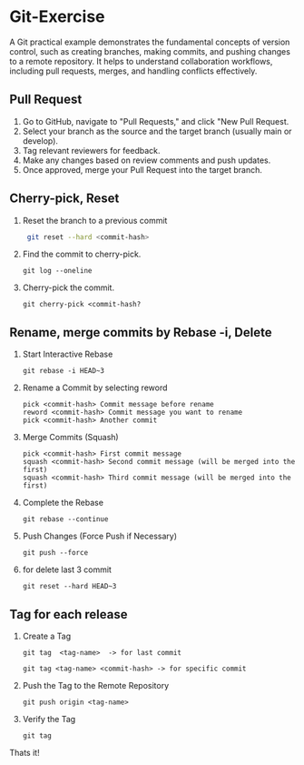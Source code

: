 
# Git-Exercise

A Git practical example demonstrates the fundamental concepts of version control, such as creating branches, making commits, and pushing changes to a remote repository. It helps to understand collaboration workflows, including pull requests, merges, and handling conflicts effectively.


## Pull Request


1. Go to GitHub, navigate to "Pull Requests," and click "New Pull Request.
2. Select your branch as the source and the target branch (usually main or develop).
3. Tag relevant reviewers for feedback.
4. Make any changes based on review comments and push updates.
5. Once approved, merge your Pull Request into the target branch.


## Cherry-pick, Reset
 
1. Reset the branch to a previous commit 

   ```bash  
    git reset --hard <commit-hash> 

2. Find the commit to cherry-pick.

    ```     
    git log --oneline
3. Cherry-pick the commit.

    ```  
    git cherry-pick <commit-hash?

## Rename, merge commits by Rebase -i, Delete

1. Start Interactive Rebase
    ```
    git rebase -i HEAD~3
2. Rename a Commit by selecting reword

    ```
    pick <commit-hash> Commit message before rename
    reword <commit-hash> Commit message you want to rename
    pick <commit-hash> Another commit

3. Merge Commits (Squash)

    ```
    pick <commit-hash> First commit message
    squash <commit-hash> Second commit message (will be merged into the first)
    squash <commit-hash> Third commit message (will be merged into the first)

4. Complete the Rebase
    ```
    git rebase --continue
5. Push Changes (Force Push if Necessary)
    ```
    git push --force

6. for delete last 3 commit
    ```
    git reset --hard HEAD~3

## Tag for each release 

1. Create a Tag
    ``` 
    git tag  <tag-name>  -> for last commit

    git tag <tag-name> <commit-hash> -> for specific commit

2. Push the Tag to the Remote Repository
    ```
    git push origin <tag-name>

3.  Verify the Tag
    ``` 
    git tag
Thats it!







